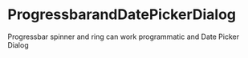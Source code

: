 # ProgressbarandDatePickerDialog
Progressbar spinner and ring can work programmatic and Date Picker Dialog
